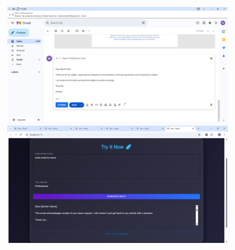 ![image alt](https://github.com/muskan2929/email-reply-assistant/blob/132ac9385f4d67887e2da576fb3feec711a3d962/Screenshot%202025-09-08%20095601.png)
![image alt](https://github.com/muskan2929/email-reply-assistant/blob/9916b9ba5b46a744f79af61376e1ff1fc54aaeb5/Screenshot%202025-09-08%20095415.png)

